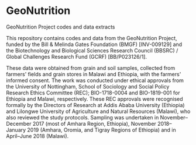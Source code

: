 # GeoNutrition
GeoNutrition Project codes and data extracts

This repository contains codes and data from the GeoNutrition Project, funded by the Bill & Melinda Gates Foundation (BMGF) 
[INV-009129] and the Biotechnology and Biological Sciences Research Council (BBSRC) / Global Challenges Research Fund (GCRF) [BB/P023126/1]. 

These data were obtained from grain and soil samples, collected from farmers' fields and grain stores in Malawi and Ethiopia, with the farmers' informed consent.  The work was conducted under ethical approvals from the University of Nottingham, School of Sociology and Social Policy Research Ethics Committee (REC); BIO-1718-0004 and BIO-1819-001 for Ethiopia and Malawi, respectively. These REC approvals were recognised formally by the Directors of Research at Addis Ababa University (Ethiopia) and Lilongwe University of Agriculture and Natural Resources (Malawi), who also reviewed the study protocols. Sampling was undertaken in November–December 2017 (most of Amhara Region, Ethiopia), November 2018–January 2019 (Amhara, Oromia, and Tigray Regions of Ethiopia) and in April–June 2018 (Malawi).
